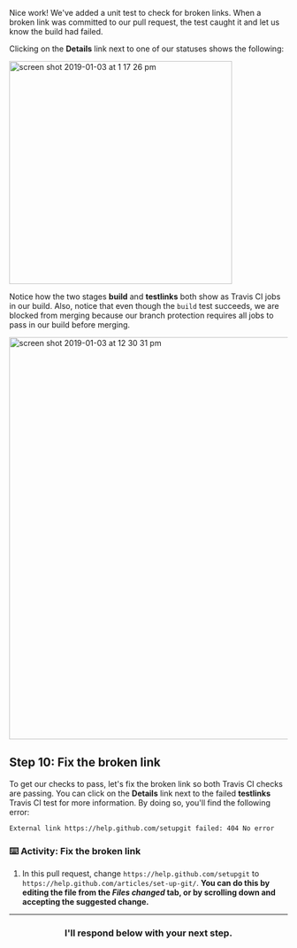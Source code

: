 Nice work! We've added a unit test to check for broken links. When a broken link was committed to our pull request, the test caught it and let us know the build had failed.

Clicking on the **Details** link next to one of our statuses shows the following:

<img width="403" alt="screen shot 2019-01-03 at 1 17 26 pm" src="https://user-images.githubusercontent.com/6351798/50662565-1087eb00-0f64-11e9-90d9-001abf6cce5f.png">

Notice how the two stages **build** and **testlinks** both show as Travis CI jobs in our build. Also, notice that even though the `build` test succeeds, we are blocked from merging because our branch protection requires all jobs to pass in our build before merging.

<img width="727" alt="screen shot 2019-01-03 at 12 30 31 pm" src="https://user-images.githubusercontent.com/6351798/50662858-03b7c700-0f65-11e9-8a9a-48401d1864bf.png">

## Step 10: Fix the broken link

To get our checks to pass, let's fix the broken link so both Travis CI checks are passing. You can click on the **Details** link next to the failed **testlinks** Travis CI test for more information. By doing so, you'll find the following error:

```
External link https://help.github.com/setupgit failed: 404 No error
```

### :keyboard: Activity: Fix the broken link

1. In this pull request, change `https://help.github.com/setupgit` to `https://help.github.com/articles/set-up-git/`. **You can do this by editing the file from the _Files changed_ tab, or by scrolling down and accepting the suggested change.**

<hr>
<h3 align="center">I'll respond below with your next step.</h3>
